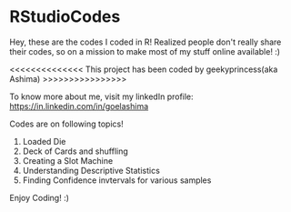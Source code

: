 # RStudioCodes
Hey, these are the codes I coded in R! Realized people don't really share their codes, so on a mission to make most of my stuff online available! :) 

<<<<<<<<<<<<<< This project has been coded by geekyprincess(aka Ashima) >>>>>>>>>>>>>>>>

To know more about me, visit my linkedIn profile: https://in.linkedin.com/in/goelashima


Codes are on following topics!
1) Loaded Die 
2) Deck of Cards and shuffling
3) Creating a Slot Machine
4) Understanding Descriptive Statistics
5) Finding Confidence invtervals for various samples

Enjoy Coding! :)
